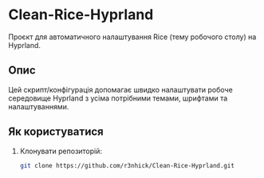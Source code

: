 # Clean-Rice-Hyprland

Проєкт для автоматичного налаштування Rice (тему робочого столу) на Hyprland.

## Опис

Цей скрипт/конфігурація допомагає швидко налаштувати робоче середовище Hyprland з усіма потрібними темами, шрифтами та налаштуваннями.

## Як користуватися

1. Клонувати репозиторій:
   ```bash
   git clone https://github.com/r3nhick/Clean-Rice-Hyprland.git
